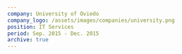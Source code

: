```yaml
---
company: University of Oviedo
company_logo: /assets/images/companies/university.png
position: IT Services
period: Sep. 2015 - Dec. 2015
archive: true
---
```

